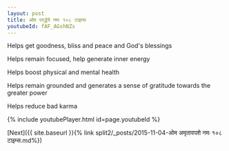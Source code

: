 ```yaml
---
layout: post
title: ओम परर्द्धये नमः १०८ टाइम्स
youtubeId: fAF_AGshNZs
---
```

 
 
Helps get goodness, bliss and peace and God's blessings
 
Helps remain focused, help generate inner energy 
 
Helps boost physical and mental health 
 
Helps remain grounded and generates a sense of gratitude towards the greater power 
 
Helps reduce bad karma
 
 
 
 


{% include youtubePlayer.html id=page.youtubeId %}
 
[Next]({{ site.baseurl }}{% link  split2/_posts/2015-11-04-ओम अमृतावपशे नमः १०८ टाइम्स.md%})
 

